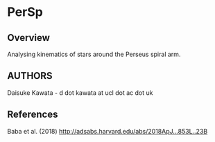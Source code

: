 # PerSp


## Overview

 Analysing kinematics of stars around the Perseus spiral arm. 

## AUTHORS

Daisuke Kawata - d dot kawata at ucl dot ac dot uk


## References

Baba et al. (2018) http://adsabs.harvard.edu/abs/2018ApJ...853L..23B

